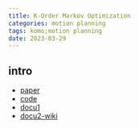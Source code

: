 ```yaml
---
title: K-Order Markov Optimization
categories: motion planning
tags: komo;motion planning
date: 2023-03-29
---
```


## intro

- [paper](https://arxiv.org/abs/1407.0414)
- [code](https://github.com/MarcToussaint/rai)
- [docu1](https://marctoussaint.github.io/robotics-course/simlab.html)
- [docu2-wiki](https://github.com/MarcToussaint/rai/wiki)